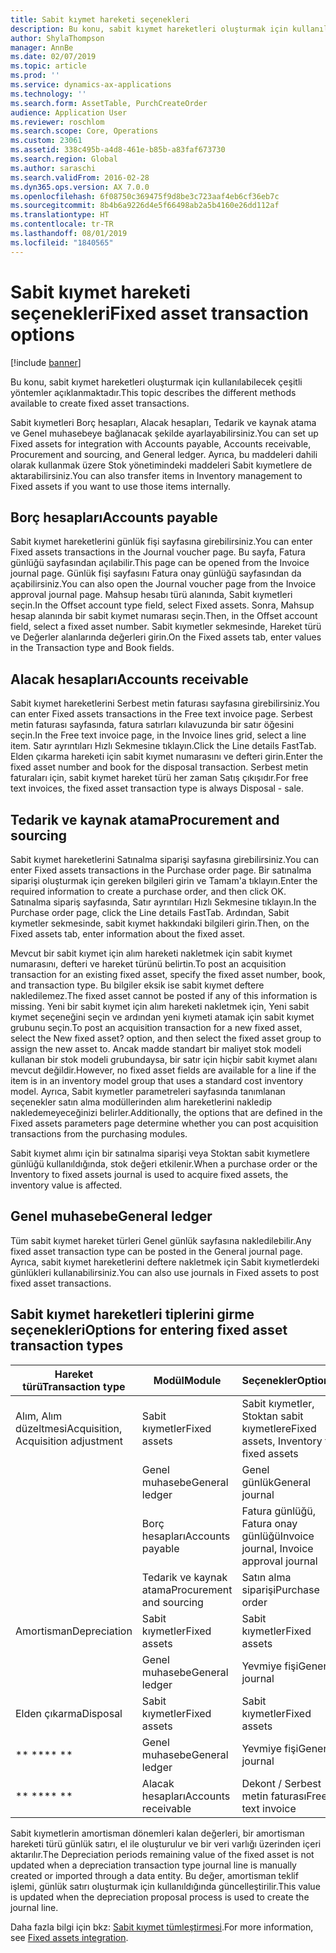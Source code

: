 ```yaml
---
title: Sabit kıymet hareketi seçenekleri
description: Bu konu, sabit kıymet hareketleri oluşturmak için kullanılabilecek çeşitli yöntemler açıklanmaktadır.
author: ShylaThompson
manager: AnnBe
ms.date: 02/07/2019
ms.topic: article
ms.prod: ''
ms.service: dynamics-ax-applications
ms.technology: ''
ms.search.form: AssetTable, PurchCreateOrder
audience: Application User
ms.reviewer: roschlom
ms.search.scope: Core, Operations
ms.custom: 23061
ms.assetid: 338c495b-a4d8-461e-b85b-a83faf673730
ms.search.region: Global
ms.author: saraschi
ms.search.validFrom: 2016-02-28
ms.dyn365.ops.version: AX 7.0.0
ms.openlocfilehash: 6f08750c369475f9d8be3c723aaf4eb6cf36eb7c
ms.sourcegitcommit: 8b4b6a9226d4e5f66498ab2a5b4160e26dd112af
ms.translationtype: HT
ms.contentlocale: tr-TR
ms.lasthandoff: 08/01/2019
ms.locfileid: "1840565"
---
```

# <a name="fixed-asset-transaction-options"></a><span data-ttu-id="42e5a-103">Sabit kıymet hareketi seçenekleri</span><span class="sxs-lookup"><span data-stu-id="42e5a-103">Fixed asset transaction options</span></span>

[!include [banner](../includes/banner.md)]

<span data-ttu-id="42e5a-104">Bu konu, sabit kıymet hareketleri oluşturmak için kullanılabilecek çeşitli yöntemler açıklanmaktadır.</span><span class="sxs-lookup"><span data-stu-id="42e5a-104">This topic describes the different methods available to create fixed asset transactions.</span></span>

<span data-ttu-id="42e5a-105">Sabit kıymetleri Borç hesapları, Alacak hesapları, Tedarik ve kaynak atama ve Genel muhasebeye bağlanacak şekilde ayarlayabilirsiniz.</span><span class="sxs-lookup"><span data-stu-id="42e5a-105">You can set up Fixed assets for integration with Accounts payable, Accounts receivable, Procurement and sourcing, and General ledger.</span></span> <span data-ttu-id="42e5a-106">Ayrıca, bu maddeleri dahili olarak kullanmak üzere Stok yönetimindeki maddeleri Sabit kıymetlere de aktarabilirsiniz.</span><span class="sxs-lookup"><span data-stu-id="42e5a-106">You can also transfer items in Inventory management to Fixed assets if you want to use those items internally.</span></span>

## <a name="accounts-payable"></a><span data-ttu-id="42e5a-107">Borç hesapları</span><span class="sxs-lookup"><span data-stu-id="42e5a-107">Accounts payable</span></span>
<span data-ttu-id="42e5a-108">Sabit kıymet hareketlerini günlük fişi sayfasına girebilirsiniz.</span><span class="sxs-lookup"><span data-stu-id="42e5a-108">You can enter Fixed assets transactions in the Journal voucher page.</span></span> <span data-ttu-id="42e5a-109">Bu sayfa, Fatura günlüğü sayfasından açılabilir.</span><span class="sxs-lookup"><span data-stu-id="42e5a-109">This page can be opened from the Invoice journal page.</span></span> <span data-ttu-id="42e5a-110">Günlük fişi sayfasını Fatura onay günlüğü sayfasından da açabilirsiniz.</span><span class="sxs-lookup"><span data-stu-id="42e5a-110">You can also open the Journal voucher page from the Invoice approval journal page.</span></span> <span data-ttu-id="42e5a-111">Mahsup hesabı türü alanında, Sabit kıymetleri seçin.</span><span class="sxs-lookup"><span data-stu-id="42e5a-111">In the Offset account type field, select Fixed assets.</span></span> <span data-ttu-id="42e5a-112">Sonra, Mahsup hesap alanında bir sabit kıymet numarası seçin.</span><span class="sxs-lookup"><span data-stu-id="42e5a-112">Then, in the Offset account field, select a fixed asset number.</span></span> <span data-ttu-id="42e5a-113">Sabit kıymetler sekmesinde, Hareket türü ve Değerler alanlarında değerleri girin.</span><span class="sxs-lookup"><span data-stu-id="42e5a-113">On the Fixed assets tab, enter values in the Transaction type and Book fields.</span></span>

## <a name="accounts-receivable"></a><span data-ttu-id="42e5a-114">Alacak hesapları</span><span class="sxs-lookup"><span data-stu-id="42e5a-114">Accounts receivable</span></span>
<span data-ttu-id="42e5a-115">Sabit kıymet hareketlerini Serbest metin faturası sayfasına girebilirsiniz.</span><span class="sxs-lookup"><span data-stu-id="42e5a-115">You can enter Fixed assets transactions in the Free text invoice page.</span></span>  <span data-ttu-id="42e5a-116">Serbest metin faturası sayfasında, fatura satırları kılavuzunda bir satır öğesini seçin.</span><span class="sxs-lookup"><span data-stu-id="42e5a-116">In the Free text invoice page, in the Invoice lines grid, select a line item.</span></span> <span data-ttu-id="42e5a-117">Satır ayrıntıları Hızlı Sekmesine tıklayın.</span><span class="sxs-lookup"><span data-stu-id="42e5a-117">Click the Line details FastTab.</span></span> <span data-ttu-id="42e5a-118">Elden çıkarma hareketi için sabit kıymet numarasını ve defteri girin.</span><span class="sxs-lookup"><span data-stu-id="42e5a-118">Enter the fixed asset number and book for the disposal transaction.</span></span> <span data-ttu-id="42e5a-119">Serbest metin faturaları için, sabit kıymet hareket türü her zaman Satış çıkışıdır.</span><span class="sxs-lookup"><span data-stu-id="42e5a-119">For free text invoices, the fixed asset transaction type is always Disposal - sale.</span></span>

## <a name="procurement-and-sourcing"></a><span data-ttu-id="42e5a-120">Tedarik ve kaynak atama</span><span class="sxs-lookup"><span data-stu-id="42e5a-120">Procurement and sourcing</span></span>
<span data-ttu-id="42e5a-121">Sabit kıymet hareketlerini Satınalma siparişi sayfasına girebilirsiniz.</span><span class="sxs-lookup"><span data-stu-id="42e5a-121">You can enter Fixed assets transactions in the Purchase order page.</span></span> <span data-ttu-id="42e5a-122">Bir satınalma siparişi oluşturmak için gereken bilgileri girin ve Tamam'a tıklayın.</span><span class="sxs-lookup"><span data-stu-id="42e5a-122">Enter the required information to create a purchase order, and then click OK.</span></span> <span data-ttu-id="42e5a-123">Satınalma sipariş sayfasında, Satır ayrıntıları Hızlı Sekmesine tıklayın.</span><span class="sxs-lookup"><span data-stu-id="42e5a-123">In the Purchase order page, click the Line details FastTab.</span></span> <span data-ttu-id="42e5a-124">Ardından, Sabit kıymetler sekmesinde, sabit kıymet hakkındaki bilgileri girin.</span><span class="sxs-lookup"><span data-stu-id="42e5a-124">Then, on the Fixed assets tab, enter information about the fixed asset.</span></span> 

<span data-ttu-id="42e5a-125">Mevcut bir sabit kıymet için alım hareketi nakletmek için sabit kıymet numarasını, defteri ve hareket türünü belirtin.</span><span class="sxs-lookup"><span data-stu-id="42e5a-125">To post an acquisition transaction for an existing fixed asset, specify the fixed asset number, book, and transaction type.</span></span> <span data-ttu-id="42e5a-126">Bu bilgiler eksik ise sabit kıymet deftere nakledilemez.</span><span class="sxs-lookup"><span data-stu-id="42e5a-126">The fixed asset cannot be posted if any of this information is missing.</span></span> <span data-ttu-id="42e5a-127">Yeni bir sabit kıymet için alım hareketi nakletmek için, Yeni sabit kıymet seçeneğini seçin ve ardından yeni kıymeti atamak için sabit kıymet grubunu seçin.</span><span class="sxs-lookup"><span data-stu-id="42e5a-127">To post an acquisition transaction for a new fixed asset, select the New fixed asset? option, and then select the fixed asset group to assign the new asset to.</span></span> <span data-ttu-id="42e5a-128">Ancak madde standart bir maliyet stok modeli kullanan bir stok modeli grubundaysa, bir satır için hiçbir sabit kıymet alanı mevcut değildir.</span><span class="sxs-lookup"><span data-stu-id="42e5a-128">However, no fixed asset fields are available for a line if the item is in an inventory model group that uses a standard cost inventory model.</span></span> <span data-ttu-id="42e5a-129">Ayrıca, Sabit kıymetler parametreleri sayfasında tanımlanan seçenekler satın alma modüllerinden alım hareketlerini nakledip nakledemeyeceğinizi belirler.</span><span class="sxs-lookup"><span data-stu-id="42e5a-129">Additionally, the options that are defined in the Fixed assets parameters page determine whether you can post acquisition transactions from the purchasing modules.</span></span> 

<span data-ttu-id="42e5a-130">Sabit kıymet alımı için bir satınalma siparişi veya Stoktan sabit kıymetlere günlüğü kullanıldığında, stok değeri etkilenir.</span><span class="sxs-lookup"><span data-stu-id="42e5a-130">When a purchase order or the Inventory to fixed assets journal is used to acquire fixed assets, the inventory value is affected.</span></span>

## <a name="general-ledger"></a><span data-ttu-id="42e5a-131">Genel muhasebe</span><span class="sxs-lookup"><span data-stu-id="42e5a-131">General ledger</span></span>
<span data-ttu-id="42e5a-132">Tüm sabit kıymet hareket türleri Genel günlük sayfasına nakledilebilir.</span><span class="sxs-lookup"><span data-stu-id="42e5a-132">Any fixed asset transaction type can be posted in the General journal page.</span></span> <span data-ttu-id="42e5a-133">Ayrıca, sabit kıymet hareketlerini deftere nakletmek için Sabit kıymetlerdeki günlükleri kullanabilirsiniz.</span><span class="sxs-lookup"><span data-stu-id="42e5a-133">You can also use journals in Fixed assets to post fixed asset transactions.</span></span>

## <a name="options-for-entering-fixed-asset-transaction-types"></a><span data-ttu-id="42e5a-134">Sabit kıymet hareketleri tiplerini girme seçenekleri</span><span class="sxs-lookup"><span data-stu-id="42e5a-134">Options for entering fixed asset transaction types</span></span>


| <span data-ttu-id="42e5a-135">Hareket türü</span><span class="sxs-lookup"><span data-stu-id="42e5a-135">Transaction type</span></span>                    | <span data-ttu-id="42e5a-136">Modül</span><span class="sxs-lookup"><span data-stu-id="42e5a-136">Module</span></span>                   | <span data-ttu-id="42e5a-137">Seçenekler</span><span class="sxs-lookup"><span data-stu-id="42e5a-137">Options</span></span>                                   |
|-------------------------------------|--------------------------|-------------------------------------------|
| <span data-ttu-id="42e5a-138">Alım, Alım düzeltmesi</span><span class="sxs-lookup"><span data-stu-id="42e5a-138">Acquisition, Acquisition adjustment</span></span> | <span data-ttu-id="42e5a-139">Sabit kıymetler</span><span class="sxs-lookup"><span data-stu-id="42e5a-139">Fixed assets</span></span>             | <span data-ttu-id="42e5a-140">Sabit kıymetler, Stoktan sabit kıymetlere</span><span class="sxs-lookup"><span data-stu-id="42e5a-140">Fixed assets, Inventory to fixed assets</span></span>   |
|                                     | <span data-ttu-id="42e5a-141">Genel muhasebe</span><span class="sxs-lookup"><span data-stu-id="42e5a-141">General ledger</span></span>           | <span data-ttu-id="42e5a-142">Genel günlük</span><span class="sxs-lookup"><span data-stu-id="42e5a-142">General journal</span></span>                           |
|                                     | <span data-ttu-id="42e5a-143">Borç hesapları</span><span class="sxs-lookup"><span data-stu-id="42e5a-143">Accounts payable</span></span>         | <span data-ttu-id="42e5a-144">Fatura günlüğü, Fatura onay günlüğü</span><span class="sxs-lookup"><span data-stu-id="42e5a-144">Invoice journal, Invoice approval journal</span></span> |
|                                     | <span data-ttu-id="42e5a-145">Tedarik ve kaynak atama</span><span class="sxs-lookup"><span data-stu-id="42e5a-145">Procurement and sourcing</span></span> | <span data-ttu-id="42e5a-146">Satın alma siparişi</span><span class="sxs-lookup"><span data-stu-id="42e5a-146">Purchase order</span></span>                            |
| <span data-ttu-id="42e5a-147">Amortisman</span><span class="sxs-lookup"><span data-stu-id="42e5a-147">Depreciation</span></span>                        | <span data-ttu-id="42e5a-148">Sabit kıymetler</span><span class="sxs-lookup"><span data-stu-id="42e5a-148">Fixed assets</span></span>             | <span data-ttu-id="42e5a-149">Sabit kıymetler</span><span class="sxs-lookup"><span data-stu-id="42e5a-149">Fixed assets</span></span>                              |
|                                     | <span data-ttu-id="42e5a-150">Genel muhasebe</span><span class="sxs-lookup"><span data-stu-id="42e5a-150">General ledger</span></span>           | <span data-ttu-id="42e5a-151">Yevmiye fişi</span><span class="sxs-lookup"><span data-stu-id="42e5a-151">General journal</span></span>                           |
| <span data-ttu-id="42e5a-152">Elden çıkarma</span><span class="sxs-lookup"><span data-stu-id="42e5a-152">Disposal</span></span>                            | <span data-ttu-id="42e5a-153">Sabit kıymetler</span><span class="sxs-lookup"><span data-stu-id="42e5a-153">Fixed assets</span></span>             | <span data-ttu-id="42e5a-154">Sabit kıymetler</span><span class="sxs-lookup"><span data-stu-id="42e5a-154">Fixed assets</span></span>                              |
| <span data-ttu-id="42e5a-155">\*\* \*\*</span><span class="sxs-lookup"><span data-stu-id="42e5a-155">\*\* \*\*</span></span>                               | <span data-ttu-id="42e5a-156">Genel muhasebe</span><span class="sxs-lookup"><span data-stu-id="42e5a-156">General ledger</span></span>           | <span data-ttu-id="42e5a-157">Yevmiye fişi</span><span class="sxs-lookup"><span data-stu-id="42e5a-157">General journal</span></span>                           |
| <span data-ttu-id="42e5a-158">\*\* \*\*</span><span class="sxs-lookup"><span data-stu-id="42e5a-158">\*\* \*\*</span></span>                               | <span data-ttu-id="42e5a-159">Alacak hesapları</span><span class="sxs-lookup"><span data-stu-id="42e5a-159">Accounts receivable</span></span>      | <span data-ttu-id="42e5a-160">Dekont / Serbest metin faturası</span><span class="sxs-lookup"><span data-stu-id="42e5a-160">Free text invoice</span></span>                         |


<span data-ttu-id="42e5a-161">Sabit kıymetlerin amortisman dönemleri kalan değerleri, bir amortisman hareketi türü günlük satırı, el ile oluşturulur ve bir veri varlığı üzerinden içeri aktarılır.</span><span class="sxs-lookup"><span data-stu-id="42e5a-161">The Depreciation periods remaining value of the fixed asset is not updated when a depreciation transaction type journal line is manually created or imported through a data entity.</span></span> <span data-ttu-id="42e5a-162">Bu değer, amortisman teklif işlemi, günlük satırı oluşturmak için kullanıldığında güncelleştirilir.</span><span class="sxs-lookup"><span data-stu-id="42e5a-162">This value is updated when the depreciation proposal process is used to create the journal line.</span></span>

<span data-ttu-id="42e5a-163">Daha fazla bilgi için bkz: [Sabit kıymet tümleştirmesi](fixed-asset-integration.md).</span><span class="sxs-lookup"><span data-stu-id="42e5a-163">For more information, see [Fixed assets integration](fixed-asset-integration.md).</span></span>
